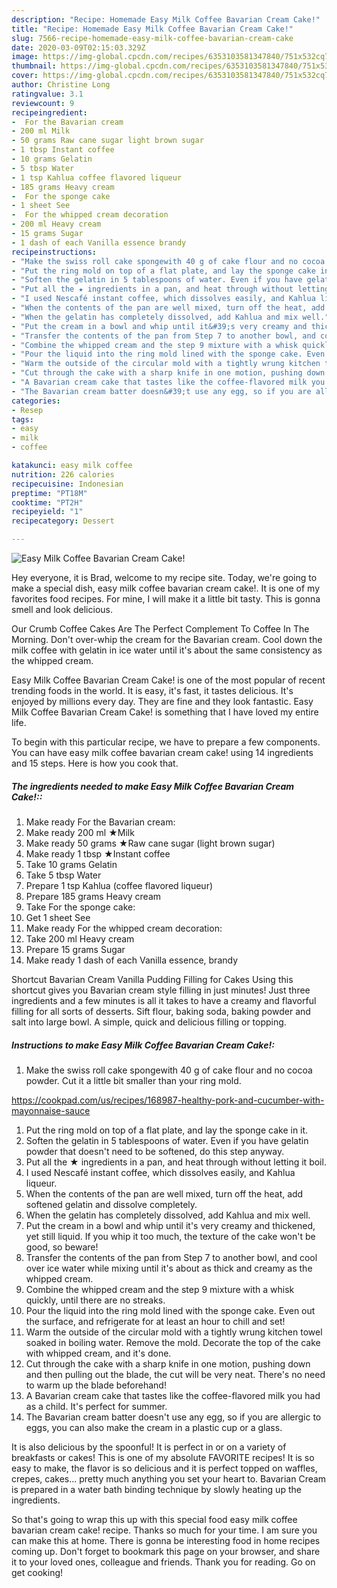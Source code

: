 ```yaml
---
description: "Recipe: Homemade Easy Milk Coffee Bavarian Cream Cake!"
title: "Recipe: Homemade Easy Milk Coffee Bavarian Cream Cake!"
slug: 7566-recipe-homemade-easy-milk-coffee-bavarian-cream-cake
date: 2020-03-09T02:15:03.329Z
image: https://img-global.cpcdn.com/recipes/6353103581347840/751x532cq70/easy-milk-coffee-bavarian-cream-cake-recipe-main-photo.jpg
thumbnail: https://img-global.cpcdn.com/recipes/6353103581347840/751x532cq70/easy-milk-coffee-bavarian-cream-cake-recipe-main-photo.jpg
cover: https://img-global.cpcdn.com/recipes/6353103581347840/751x532cq70/easy-milk-coffee-bavarian-cream-cake-recipe-main-photo.jpg
author: Christine Long
ratingvalue: 3.1
reviewcount: 9
recipeingredient:
-  For the Bavarian cream
- 200 ml Milk
- 50 grams Raw cane sugar light brown sugar
- 1 tbsp Instant coffee
- 10 grams Gelatin
- 5 tbsp Water
- 1 tsp Kahlua coffee flavored liqueur
- 185 grams Heavy cream
-  For the sponge cake
- 1 sheet See
-  For the whipped cream decoration
- 200 ml Heavy cream
- 15 grams Sugar
- 1 dash of each Vanilla essence brandy
recipeinstructions:
- "Make the swiss roll cake spongewith 40 g of cake flour and no cocoa powder. Cut it a little bit smaller than your ring mold.  https://cookpad.com/us/recipes/168987-healthy-pork-and-cucumber-with-mayonnaise-sauce"
- "Put the ring mold on top of a flat plate, and lay the sponge cake in it."
- "Soften the gelatin in 5 tablespoons of water. Even if you have gelatin powder that doesn&#39;t need to be softened, do this step anyway."
- "Put all the ★ ingredients in a pan, and heat through without letting it boil."
- "I used Nescafé instant coffee, which dissolves easily, and Kahlua liqueur."
- "When the contents of the pan are well mixed, turn off the heat, add softened gelatin and dissolve completely."
- "When the gelatin has completely dissolved, add Kahlua and mix well."
- "Put the cream in a bowl and whip until it&#39;s very creamy and thickened, yet still liquid. If you whip it too much, the texture of the cake won&#39;t be good, so beware!"
- "Transfer the contents of the pan from Step 7 to another bowl, and cool over ice water while mixing until it&#39;s about as thick and creamy as the whipped cream."
- "Combine the whipped cream and the step 9 mixture with a whisk quickly, until there are no streaks."
- "Pour the liquid into the ring mold lined with the sponge cake. Even out the surface, and refrigerate for at least an hour to chill and set!"
- "Warm the outside of the circular mold with a tightly wrung kitchen towel soaked in boiling water. Remove the mold. Decorate the top of the cake with whipped cream, and it&#39;s done."
- "Cut through the cake with a sharp knife in one motion, pushing down and then pulling out the blade, the cut will be very neat.  There&#39;s no need to warm up the blade beforehand!"
- "A Bavarian cream cake that tastes like the coffee-flavored milk you had as a child. It&#39;s perfect for summer."
- "The Bavarian cream batter doesn&#39;t use any egg, so if you are allergic to eggs, you can also make the cream in a plastic cup or a glass."
categories:
- Resep
tags:
- easy
- milk
- coffee

katakunci: easy milk coffee
nutrition: 226 calories
recipecuisine: Indonesian
preptime: "PT18M"
cooktime: "PT2H"
recipeyield: "1"
recipecategory: Dessert

---
```



![Easy Milk Coffee Bavarian Cream Cake!](https://img-global.cpcdn.com/recipes/6353103581347840/751x532cq70/easy-milk-coffee-bavarian-cream-cake-recipe-main-photo.jpg)

Hey everyone, it is Brad, welcome to my recipe site. Today, we're going to make a special dish, easy milk coffee bavarian cream cake!. It is one of my favorites food recipes. For mine, I will make it a little bit tasty. This is gonna smell and look delicious.

Our Crumb Coffee Cakes Are The Perfect Complement To Coffee In The Morning. Don&#39;t over-whip the cream for the Bavarian cream. Cool down the milk coffee with gelatin in ice water until it&#39;s about the same consistency as the whipped cream.

Easy Milk Coffee Bavarian Cream Cake! is one of the most popular of recent trending foods in the world. It is easy, it's fast, it tastes delicious. It's enjoyed by millions every day. They are fine and they look fantastic. Easy Milk Coffee Bavarian Cream Cake! is something that I have loved my entire life.


To begin with this particular recipe, we have to prepare a few components. You can have easy milk coffee bavarian cream cake! using 14 ingredients and 15 steps. Here is how you cook that.

##### The ingredients needed to make Easy Milk Coffee Bavarian Cream Cake!::

1. Make ready  For the Bavarian cream:
1. Make ready 200 ml ★Milk
1. Make ready 50 grams ★Raw cane sugar (light brown sugar)
1. Make ready 1 tbsp ★Instant coffee
1. Take 10 grams Gelatin
1. Take 5 tbsp Water
1. Prepare 1 tsp Kahlua (coffee flavored liqueur)
1. Prepare 185 grams Heavy cream
1. Take  For the sponge cake:
1. Get 1 sheet See
1. Make ready  For the whipped cream decoration:
1. Take 200 ml Heavy cream
1. Prepare 15 grams Sugar
1. Make ready 1 dash of each Vanilla essence, brandy


Shortcut Bavarian Cream Vanilla Pudding Filling for Cakes Using this shortcut gives you Bavarian cream style filling in just minutes! Just three ingredients and a few minutes is all it takes to have a creamy and flavorful filling for all sorts of desserts. Sift flour, baking soda, baking powder and salt into large bowl. A simple, quick and delicious filling or topping. 

##### Instructions to make Easy Milk Coffee Bavarian Cream Cake!:

1. Make the swiss roll cake spongewith 40 g of cake flour and no cocoa powder. Cut it a little bit smaller than your ring mold.

https://cookpad.com/us/recipes/168987-healthy-pork-and-cucumber-with-mayonnaise-sauce
1. Put the ring mold on top of a flat plate, and lay the sponge cake in it.
1. Soften the gelatin in 5 tablespoons of water. Even if you have gelatin powder that doesn&#39;t need to be softened, do this step anyway.
1. Put all the ★ ingredients in a pan, and heat through without letting it boil.
1. I used Nescafé instant coffee, which dissolves easily, and Kahlua liqueur.
1. When the contents of the pan are well mixed, turn off the heat, add softened gelatin and dissolve completely.
1. When the gelatin has completely dissolved, add Kahlua and mix well.
1. Put the cream in a bowl and whip until it&#39;s very creamy and thickened, yet still liquid. If you whip it too much, the texture of the cake won&#39;t be good, so beware!
1. Transfer the contents of the pan from Step 7 to another bowl, and cool over ice water while mixing until it&#39;s about as thick and creamy as the whipped cream.
1. Combine the whipped cream and the step 9 mixture with a whisk quickly, until there are no streaks.
1. Pour the liquid into the ring mold lined with the sponge cake. Even out the surface, and refrigerate for at least an hour to chill and set!
1. Warm the outside of the circular mold with a tightly wrung kitchen towel soaked in boiling water. Remove the mold. Decorate the top of the cake with whipped cream, and it&#39;s done.
1. Cut through the cake with a sharp knife in one motion, pushing down and then pulling out the blade, the cut will be very neat.  There&#39;s no need to warm up the blade beforehand!
1. A Bavarian cream cake that tastes like the coffee-flavored milk you had as a child. It&#39;s perfect for summer.
1. The Bavarian cream batter doesn&#39;t use any egg, so if you are allergic to eggs, you can also make the cream in a plastic cup or a glass.


It is also delicious by the spoonful! It is perfect in or on a variety of breakfasts or cakes! This is one of my absolute FAVORITE recipes! It is so easy to make, the flavor is so delicious and it is perfect topped on waffles, crepes, cakes… pretty much anything you set your heart to. Bavarian Cream is prepared in a water bath binding technique by slowly heating up the ingredients. 

So that's going to wrap this up with this special food easy milk coffee bavarian cream cake! recipe. Thanks so much for your time. I am sure you can make this at home. There is gonna be interesting food in home recipes coming up. Don't forget to bookmark this page on your browser, and share it to your loved ones, colleague and friends. Thank you for reading. Go on get cooking!
